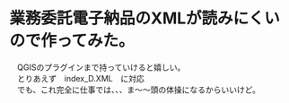 # 業務委託電子納品のXMLが読みにくいので作ってみた。
　QGISのプラグインまで持っていけると嬉しい。  
　とりあえず　index_D.XML　に対応  
　でも、これ完全に仕事では、、、ま～～頭の体操になるからいいけど。
